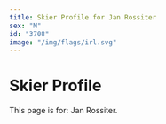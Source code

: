 ```yaml
---
title: Skier Profile for Jan Rossiter
sex: "M"
id: "3708"
image: "/img/flags/irl.svg" 
---
```


# Skier Profile

This page is for: Jan Rossiter.
    